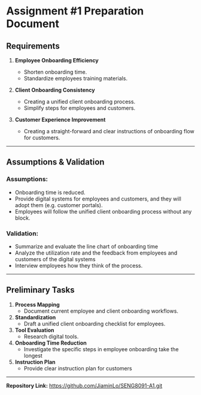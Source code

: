 # Assignment #1 Preparation Document  
## Requirements  
1. **Employee Onboarding Efficiency**  
   - Shorten onboarding time.  
   - Standardize employees training materials.  

2. **Client Onboarding Consistency**  
   - Creating a unified client onboarding process.  
   - Simplify steps for employees and customers.  

3. **Customer Experience Improvement**  
   - Creating a straight-forward and clear instructions of onboarding flow for customers.  

---

## **Assumptions & Validation**
### Assumptions:  
- Onboarding time is reduced.
- Provide digital systems for employees and customers, and they will adopt them (e.g. customer portals).  
- Employees will follow the unified client onboarding process without any block.

### Validation:  
- Summarize and evaluate the line chart of onboarding time
- Analyze the utilization rate and the feedback from employees and customers of the digital systems
- Interview employees how they think of the process.

---

## Preliminary Tasks  
1. **Process Mapping**  
   - Document current employee and client onboarding workflows.  
2. **Standardization**  
   - Draft a unified client onboarding checklist for employees.  
3. **Tool Evaluation**  
   - Research digital tools.  
4. **Onboarding Time Reduction**
   - Investigate the specific steps in employee onboarding take the longest 
5. **Instruction Plan**
   - Provide clear instruction plan for customers

---

**Repository Link:** https://github.com/JiaminLo/SENG8091-A1.git